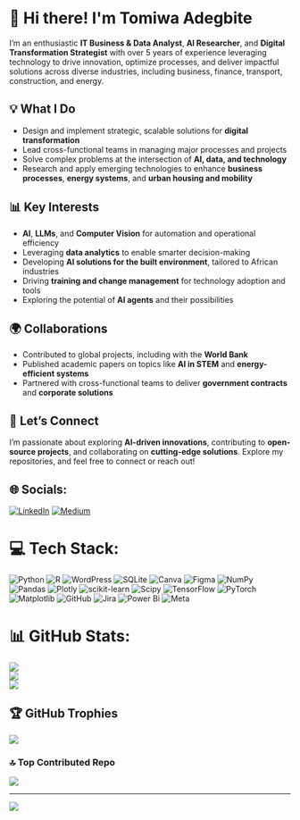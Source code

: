 # 👋 Hi there! I'm Tomiwa Adegbite

I’m an enthusiastic **IT Business & Data Analyst**, **AI Researcher**, and **Digital Transformation Strategist** with over 5 years of experience leveraging technology to drive innovation, optimize processes, and deliver impactful solutions across diverse industries, including business, finance, transport, construction, and energy.

## 💡 What I Do
- Design and implement strategic, scalable solutions for **digital transformation**  
- Lead cross-functional teams in managing major processes and projects  
- Solve complex problems at the intersection of **AI, data, and technology**  
- Research and apply emerging technologies to enhance **business processes**, **energy systems**, and **urban housing and mobility**

## 📊 Key Interests
- **AI**, **LLMs**, and **Computer Vision** for automation and operational efficiency  
- Leveraging **data analytics** to enable smarter decision-making  
- Developing **AI solutions for the built environment**, tailored to African industries  
- Driving **training and change management** for technology adoption and tools  
- Exploring the potential of **AI agents** and their possibilities  

## 🌍 Collaborations
- Contributed to global projects, including with the **World Bank**  
- Published academic papers on topics like **AI in STEM** and **energy-efficient systems**  
- Partnered with cross-functional teams to deliver **government contracts** and **corporate solutions**

## 🚀 Let’s Connect
I’m passionate about exploring **AI-driven innovations**, contributing to **open-source projects**, and collaborating on **cutting-edge solutions**. Explore my repositories, and feel free to connect or reach out!

## 🌐 Socials:
[![LinkedIn](https://img.shields.io/badge/LinkedIn-%230077B5.svg?logo=linkedin&logoColor=white)](https://linkedin.com/in/https://www.linkedin.com/in/tomiwa-adegbite-836902113/) [![Medium](https://img.shields.io/badge/Medium-12100E?logo=medium&logoColor=white)](https://medium.com/@https://medium.com/@adegbitetomiwa) 

# 💻 Tech Stack:
![Python](https://img.shields.io/badge/python-3670A0?style=for-the-badge&logo=python&logoColor=ffdd54) ![R](https://img.shields.io/badge/r-%23276DC3.svg?style=for-the-badge&logo=r&logoColor=white) ![WordPress](https://img.shields.io/badge/WordPress-%23117AC9.svg?style=for-the-badge&logo=WordPress&logoColor=white) ![SQLite](https://img.shields.io/badge/sqlite-%2307405e.svg?style=for-the-badge&logo=sqlite&logoColor=white) ![Canva](https://img.shields.io/badge/Canva-%2300C4CC.svg?style=for-the-badge&logo=Canva&logoColor=white) ![Figma](https://img.shields.io/badge/figma-%23F24E1E.svg?style=for-the-badge&logo=figma&logoColor=white) ![NumPy](https://img.shields.io/badge/numpy-%23013243.svg?style=for-the-badge&logo=numpy&logoColor=white) ![Pandas](https://img.shields.io/badge/pandas-%23150458.svg?style=for-the-badge&logo=pandas&logoColor=white) ![Plotly](https://img.shields.io/badge/Plotly-%233F4F75.svg?style=for-the-badge&logo=plotly&logoColor=white) ![scikit-learn](https://img.shields.io/badge/scikit--learn-%23F7931E.svg?style=for-the-badge&logo=scikit-learn&logoColor=white) ![Scipy](https://img.shields.io/badge/SciPy-%230C55A5.svg?style=for-the-badge&logo=scipy&logoColor=%white) ![TensorFlow](https://img.shields.io/badge/TensorFlow-%23FF6F00.svg?style=for-the-badge&logo=TensorFlow&logoColor=white) ![PyTorch](https://img.shields.io/badge/PyTorch-%23EE4C2C.svg?style=for-the-badge&logo=PyTorch&logoColor=white) ![Matplotlib](https://img.shields.io/badge/Matplotlib-%23ffffff.svg?style=for-the-badge&logo=Matplotlib&logoColor=black) ![GitHub](https://img.shields.io/badge/github-%23121011.svg?style=for-the-badge&logo=github&logoColor=white) ![Jira](https://img.shields.io/badge/jira-%230A0FFF.svg?style=for-the-badge&logo=jira&logoColor=white) ![Power Bi](https://img.shields.io/badge/power_bi-F2C811?style=for-the-badge&logo=powerbi&logoColor=black) ![Meta](https://img.shields.io/badge/Meta-%230467DF.svg?style=for-the-badge&logo=Meta&logoColor=white)
# 📊 GitHub Stats:
![](https://github-readme-stats.vercel.app/api?username=boldmove&theme=dark&hide_border=false&include_all_commits=false&count_private=false)<br/>
![](https://github-readme-streak-stats.herokuapp.com/?user=boldmove&theme=dark&hide_border=false)<br/>
![](https://github-readme-stats.vercel.app/api/top-langs/?username=boldmove&theme=dark&hide_border=false&include_all_commits=false&count_private=false&layout=compact)

## 🏆 GitHub Trophies
![](https://github-profile-trophy.vercel.app/?username=boldmove&theme=radical&no-frame=false&no-bg=false&margin-w=4)

### 🔝 Top Contributed Repo
![](https://github-contributor-stats.vercel.app/api?username=boldmove&limit=5&theme=dark&combine_all_yearly_contributions=true)

---
[![](https://visitcount.itsvg.in/api?id=boldmove&icon=0&color=0)](https://visitcount.itsvg.in)

<!-- Proudly created with GPRM ( https://gprm.itsvg.in ) -->
